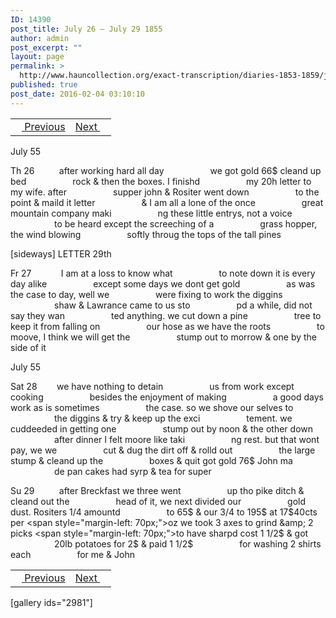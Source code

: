 ```yaml
---
ID: 14390
post_title: July 26 – July 29 1855
author: admin
post_excerpt: ""
layout: page
permalink: >
  http://www.hauncollection.org/exact-transcription/diaries-1853-1859/july-26-july-29-1855/
published: true
post_date: 2016-02-04 03:10:10
---
```

<table style="width: 100%;" align="center">
<tbody>
<tr>
<td><a href="http://www.hauncollection.org/version-2/diaries-1853-1859/july-22-july-26-1855/"><img src="https://lh3.googleusercontent.com/-EFJpxxNiPNw/VqgtWBCZrMI/AAAAAAAAAFU/WfY4lPFWWkg/s800-Ic42/Soeb-Plain-Arrows-8-10px.png" alt="" width="10" height="10" /> Previous</a></td>
<td style="text-align: right;"><a href="http://www.hauncollection.org/version-2/diaries-1853-1859/july-29-august-2-1855/">Next <img src="https://lh3.googleusercontent.com/-67k0cYlpXHw/VqgtWKz1MXI/AAAAAAAAAFU/k9PW_Piyurk/s800-Ic42/Soeb-Plain-Arrows-5-10px.png" alt="" width="10" height="10" /></a></td>
</tr>
</tbody>
</table>
July 55

Th 26          after working hard all day
<span style="margin-left: 70px;">we got gold 66$ cleand up bed
<span style="margin-left: 70px;">rock &amp; then the boxes. I finishd
<span style="margin-left: 70px;">my 20h letter to my wife. after
<span style="margin-left: 70px;">supper john &amp; Rositer went down
<span style="margin-left: 70px;">to the point &amp; maild it letter
<span style="margin-left: 70px;">&amp; I am all a lone of the once
<span style="margin-left: 70px;">great mountain company maki
<span style="margin-left: 70px;">ng these little entrys, not a voice
<span style="margin-left: 70px;">to be heard except the screeching of a
<span style="margin-left: 70px;">grass hopper, the wind blowing
<span style="margin-left: 70px;">softly throug the tops of the tall pines</span></span></span></span></span></span></span></span></span></span></span>

[sideways]
LETTER 29th

Fr 27            I am at a loss to know what
<span style="margin-left: 70px;">to note down it is every day alike
<span style="margin-left: 70px;">except some days we dont get gold
<span style="margin-left: 70px;">as was the case to day, well we
<span style="margin-left: 70px;">were fixing to work the diggins
<span style="margin-left: 70px;">shaw &amp; Lawrance came to us sto
<span style="margin-left: 70px;">pd a while, did not say they wan
<span style="margin-left: 70px;">ted anything. we cut down a pine
<span style="margin-left: 70px;">tree to keep it from falling on
<span style="margin-left: 70px;">our hose as we have the roots
<span style="margin-left: 70px;">to moove, I think we will get the
<span style="margin-left: 70px;">stump out to morrow &amp; one by the side of it</span></span></span></span></span></span></span></span></span></span></span>

July 55

Sat 28        we have nothing to detain
<span style="margin-left: 70px;">us from work except cooking
<span style="margin-left: 70px;">besides the enjoyment of making
<span style="margin-left: 70px;">a good days work as is sometimes
<span style="margin-left: 70px;">the case. so we shove our selves to
<span style="margin-left: 70px;">the diggins &amp; try &amp; keep up the exci
<span style="margin-left: 70px;">tement. we cuddeeded in getting one
<span style="margin-left: 70px;">stump out by noon &amp; the other down
<span style="margin-left: 70px;">after dinner I felt moore like taki
<span style="margin-left: 70px;">ng rest. but that wont pay, we we
<span style="margin-left: 70px;">cut &amp; dug the dirt off &amp; rolld out
<span style="margin-left: 70px;">the large stump &amp; cleand up the
<span style="margin-left: 70px;">boxes &amp; quit got gold 76$ John ma
<span style="margin-left: 70px;">de pan cakes had syrp &amp; tea for super</span></span></span></span></span></span></span></span></span></span></span></span></span>

Su 29          after Breckfast we three went
<span style="margin-left: 70px;">up tho pike ditch &amp; cleand out the
<span style="margin-left: 70px;">head of it, we next divided our
<span style="margin-left: 70px;">gold dust. Rositers 1/4 amountd
<span style="margin-left: 70px;">to 65$ &amp; our 3/4 to 195$ at 17$40cts per
<span style="margin-left: 70px;">oz we took 3 axes to grind &amp; 2 picks
<span style="margin-left: 70px;">to have sharpd cost 1 1/2$ &amp; got
<span style="margin-left: 70px;">20lb potatoes for 2$ &amp; paid 1 1/2$
<span style="margin-left: 70px;">for washing 2 shirts each
<span style="margin-left: 70px;">for me &amp; John</span></span></span></span></span></span></span></span></span>
<table style="width: 100%;" align="center">
<tbody>
<tr>
<td><a href="http://www.hauncollection.org/version-2/diaries-1853-1859/july-22-july-26-1855/"><img src="https://lh3.googleusercontent.com/-EFJpxxNiPNw/VqgtWBCZrMI/AAAAAAAAAFU/WfY4lPFWWkg/s800-Ic42/Soeb-Plain-Arrows-8-10px.png" alt="" width="10" height="10" /> Previous</a></td>
<td style="text-align: right;"><a href="http://www.hauncollection.org/version-2/diaries-1853-1859/july-29-august-2-1855/">Next <img src="https://lh3.googleusercontent.com/-67k0cYlpXHw/VqgtWKz1MXI/AAAAAAAAAFU/k9PW_Piyurk/s800-Ic42/Soeb-Plain-Arrows-5-10px.png" alt="" width="10" height="10" /></a></td>
</tr>
</tbody>
</table>
[gallery ids="2981"]